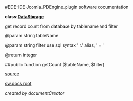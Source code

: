 #EDE-IDE Joomla_PDEngine_plugin
software documentation

**class:[DataStorage](../DataStorage.md)**



get record count from database by tablename and filter

@param string tableName

@param string filter use sql syntax ' r.' alias, ' = '

@return integer

##public function getCount ($tableName, $filter) 


[source](../../../site/joomlaFrameworkInterface.php)

[sw.docs root](../)

*created by documentCreator*


